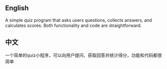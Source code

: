 ## English
A simple quiz program that asks users questions, collects answers, and calculates scores. Both functionality and code are straightforward.

## 中文
一个简单的quiz小程序，可以向用户提问、获取回答并统计得分，功能和代码都很简单
